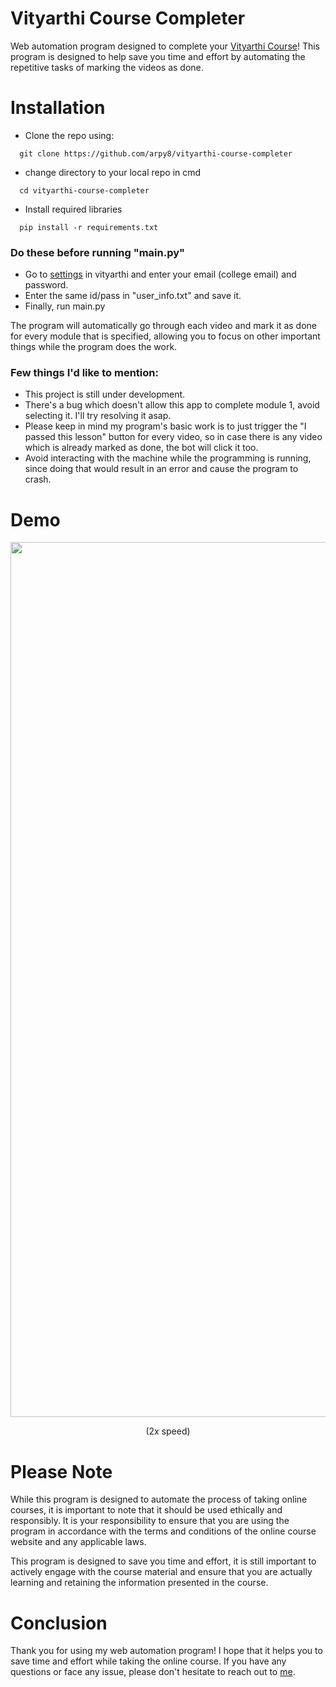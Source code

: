 # Vityarthi Course Completer
Web automation program designed to complete your [Vityarthi Course](https://vityarthi.com/classes?sort=newest)! This program is designed to help save you time and effort by automating the repetitive tasks of marking the videos as done.

# Installation
- Clone the repo using:  
```
  git clone https://github.com/arpy8/vityarthi-course-completer
```

- change directory to your local repo in cmd
```
  cd vityarthi-course-completer
```

- Install required libraries
```
  pip install -r requirements.txt
```


### Do these before running "main.py"
  - Go to [settings](https://vityarthi.com/panel/setting) in vityarthi and enter your email (college email) and password.
  - Enter the same id/pass in "user_info.txt" and save it. 
  - Finally, run main.py

The program will automatically go through each video and mark it as done for every module that is specified, allowing you to focus on other important things while the program does the work. 

### Few things I'd like to mention:
- This project is still under development.
- There's a bug which doesn't allow this app to complete module 1, avoid selecting it. I'll try resolving it asap.
- Please keep in mind my program's basic work is to just trigger the "I passed this lesson" button for every video, so in case there is any video which is already marked as done, the bot will click it too.
- Avoid interacting with the machine while the programming is running, since doing that would result in an error and cause the program to crash.

# Demo
<img src="assets/demo.gif" width="1400">
<p style="text-align:center;">(2x speed)</p>

# Please Note
While this program is designed to automate the process of taking online courses, it is important to note that it should be used ethically and responsibly. It is your responsibility to ensure that you are using the program in accordance with the terms and conditions of the online course website and any applicable laws. 

This program is designed to save you time and effort, it is still important to actively engage with the course material and ensure that you are actually learning and retaining the information presented in the course.

# Conclusion
Thank you for using my web automation program! I hope that it helps you to save time and effort while taking the online course. If you have any questions or face any issue, please don't hesitate to reach out to [me](mailto:arpitsengar99@gmail.com).
